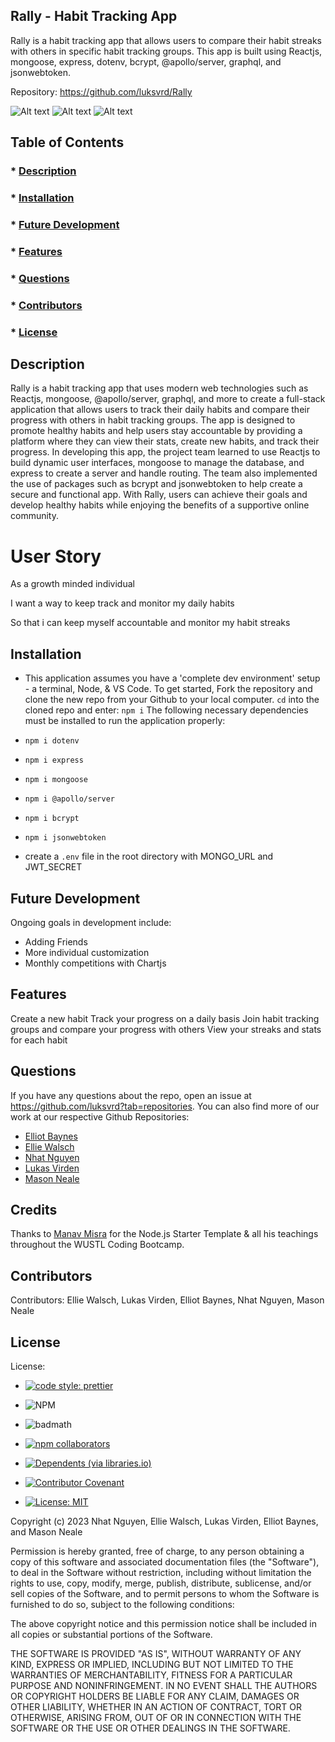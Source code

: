## Rally - Habit Tracking App

Rally is a habit tracking app that allows users to compare their habit streaks with others in specific habit tracking groups. This app is built using Reactjs, mongoose, express, dotenv, bcrypt, @apollo/server, graphql, and jsonwebtoken.

Repository: https://github.com/luksvrd/Rally

![Alt text](client/src/icons/ReadMe%20pics/Rally-about.jpg)
![Alt text](client/src/icons/ReadMe%20pics/Rally-user.jpg)
![Alt text](client/src/icons/ReadMe%20pics/rally-group.jpg)

## Table of Contents

### \* [Description](#description)

### \* [Installation](#installation)

### \* [Future Development](#Future-Development)

### \* [Features](#Features)

### \* [Questions](#questions)

### \* [Contributors](#contributors)

### \* [License](#license)

## Description

Rally is a habit tracking app that uses modern web technologies such as Reactjs, mongoose, @apollo/server, graphql, and more to create a full-stack application that allows users to track their daily habits and compare their progress with others in habit tracking groups. The app is designed to promote healthy habits and help users stay accountable by providing a platform where they can view their stats, create new habits, and track their progress. In developing this app, the project team learned to use Reactjs to build dynamic user interfaces, mongoose to manage the database, and express to create a server and handle routing. The team also implemented the use of packages such as bcrypt and jsonwebtoken to help create a secure and functional app. With Rally, users can achieve their goals and develop healthy habits while enjoying the benefits of a supportive online community.

# User Story

As a growth minded individual

I want a way to keep track and monitor my daily habits

So that i can keep myself accountable and monitor my habit streaks

## Installation

- This application assumes you have a 'complete dev environment' setup - a terminal, Node, & VS Code. To get started, Fork the repository and clone the new repo from your Github to your local computer. `cd` into the cloned repo and enter: `npm i`
  The following necessary dependencies must be installed to run the application properly:

- `npm i dotenv`
- `npm i express`
- `npm i mongoose`
- `npm i @apollo/server`
- `npm i bcrypt`
- `npm i jsonwebtoken`
- create a `.env` file in the root directory with MONGO_URL and JWT_SECRET

## Future Development

Ongoing goals in development include:

- Adding Friends
- More individual customization
- Monthly competitions with Chartjs

## Features

Create a new habit
Track your progress on a daily basis
Join habit tracking groups and compare your progress with others
View your streaks and stats for each habit

## Questions

If you have any questions about the repo, open an issue at https://github.com/luksvrd?tab=repositories. You can also find more of our work at our respective Github Repositories:

- [Elliot Baynes](https://github.com/eabaynes)
- [Ellie Walsch](https://github.com/brittanyb89)
- [Nhat Nguyen](https://github.com/nhatwin)
- [Lukas Virden](https://github.com/luksvrd)
- [Mason Neale](https://github.com/masonMO25)

## Credits

Thanks to [Manav Misra](https://github.com/manavm1990/template-project-3-mern-apollo-monorepo) for the Node.js Starter Template & all his teachings throughout the WUSTL Coding Bootcamp.

## Contributors

Contributors: Ellie Walsch, Lukas Virden, Elliot Baynes, Nhat Nguyen, Mason Neale

## License

License:

- [![code style: prettier](https://img.shields.io/badge/code_style-prettier-ff69b4.svg?style=flat-square)](https://github.com/prettier/prettier)
- ![NPM](https://img.shields.io/npm/l/inquirer?style=plastic)
- ![badmath](https://img.shields.io/github/languages/top/lernantino/badmath)
- [![npm collaborators](https://img.shields.io/npm/collaborators/inquirer)](https://www.npmjs.com/package/inquirer)
- [![Dependents (via libraries.io)](https://img.shields.io/librariesio/dependents/npm/inquirer)](https://www.npmjs.com/package/inquirer)
- [![Contributor Covenant](https://img.shields.io/badge/Contributor%20Covenant-2.1-4baaaa.svg)](code_of_conduct.md)

- [![License: MIT](https://img.shields.io/badge/License-MIT-yellow.svg)](https://opensource.org/licenses/MIT)

Copyright (c) 2023 Nhat Nguyen, Ellie Walsch, Lukas Virden, Elliot Baynes, and Mason Neale

Permission is hereby granted, free of charge, to any person obtaining a copy of this software and associated documentation files (the "Software"), to deal in the Software without restriction, including without limitation the rights to use, copy, modify, merge, publish, distribute, sublicense, and/or sell copies of the Software, and to permit persons to whom the Software is furnished to do so, subject to the following conditions:

The above copyright notice and this permission notice shall be included in all copies or substantial portions of the Software.

THE SOFTWARE IS PROVIDED "AS IS", WITHOUT WARRANTY OF ANY KIND, EXPRESS OR IMPLIED, INCLUDING BUT NOT LIMITED TO THE WARRANTIES OF MERCHANTABILITY, FITNESS FOR A PARTICULAR PURPOSE AND NONINFRINGEMENT. IN NO EVENT SHALL THE AUTHORS OR COPYRIGHT HOLDERS BE LIABLE FOR ANY CLAIM, DAMAGES OR OTHER LIABILITY, WHETHER IN AN ACTION OF CONTRACT, TORT OR OTHERWISE, ARISING FROM, OUT OF OR IN CONNECTION WITH THE SOFTWARE OR THE USE OR OTHER DEALINGS IN THE SOFTWARE.
